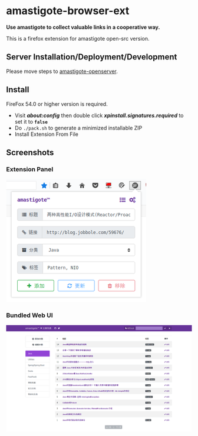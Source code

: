 # amastigote-browser-ext
**Use amastigote to collect valuable links in a cooperative way.**

This is a firefox extension for amastigote open-src version.

## Server Installation/Deployment/Development

Please move steps to [amastigote-openserver](https://github.com/amastigote/amastigote-openserver).

## Install
FireFox 54.0 or higher version is required.
* Visit ***about:config*** then double click ***xpinstall.signatures.required*** to set it to **`false`**
* Do `./pack.sh` to generate a minimized installable ZIP
* Install Extension From File

## Screenshots
### Extension Panel
![](https://github.com/amastigote/amastigote-browser-ext/blob/ng-categories/art/ext-panel.png)

### Bundled Web UI
![](https://github.com/amastigote/amastigote-browser-ext/blob/ng-categories/art/page.png)
